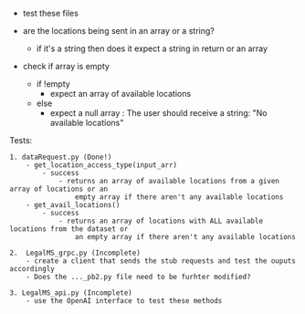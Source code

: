 - test these files
- are the locations being sent in an array or a string?
  - if it's a string then does it expect a string in return or an array

- check if array is empty
  - if !empty
    - expect an array of available locations
  - else
    - expect a null array : The user should receive a string: "No available locations"


Tests:

    1. dataRequest.py (Done!)
        - get_location_access_type(input_arr)
            - success
                - returns an array of available locations from a given array of locations or an
                    empty array if there aren't any available locations
        - get_avail_locations()
            - success
                - returns an array of locations with ALL available locations from the dataset or
                    an empty array if there aren't any available locations

    2.  LegalMS_grpc.py (Incomplete)
        - create a client that sends the stub requests and test the ouputs accordingly
        - Does the ..._pb2.py file need to be furhter modified?

    3. LegalMS_api.py (Incomplete)
        - use the OpenAI interface to test these methods
        